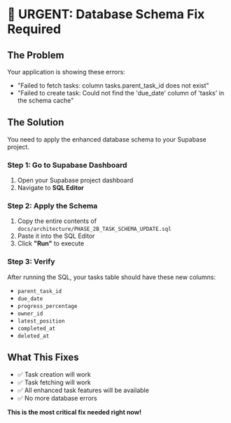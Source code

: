 # 🚨 URGENT: Database Schema Fix Required

## The Problem
Your application is showing these errors:
- "Failed to fetch tasks: column tasks.parent_task_id does not exist"
- "Failed to create task: Could not find the 'due_date' column of 'tasks' in the schema cache"

## The Solution
You need to apply the enhanced database schema to your Supabase project.

### Step 1: Go to Supabase Dashboard
1. Open your Supabase project dashboard
2. Navigate to **SQL Editor**

### Step 2: Apply the Schema
1. Copy the entire contents of `docs/architecture/PHASE_2B_TASK_SCHEMA_UPDATE.sql`
2. Paste it into the SQL Editor
3. Click **"Run"** to execute

### Step 3: Verify
After running the SQL, your tasks table should have these new columns:
- `parent_task_id`
- `due_date`
- `progress_percentage`
- `owner_id`
- `latest_position`
- `completed_at`
- `deleted_at`

## What This Fixes
- ✅ Task creation will work
- ✅ Task fetching will work
- ✅ All enhanced task features will be available
- ✅ No more database errors

**This is the most critical fix needed right now!**
